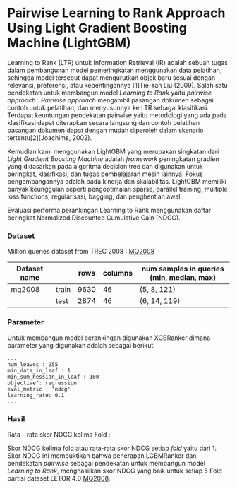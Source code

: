 # Pairwise Learning to Rank Approach Using Light Gradient Boosting Machine (LightGBM)

Learning to Rank (LTR) untuk Information Retrieval (IR) adalah sebuah tugas dalam pembangunan model pemeringkatan menggunakan data pelatihan, sehingga model tersebut dapat mengurutkan objek baru sesuai dengan relevansi, preferensi, atau kepentingannya [1]Tie-Yan Liu (2009).  Salah satu pendekatan untuk membangun model _Learning to Rank_ yaitu _pairwise approach_ . _Pairwise approach_ mengambil pasangan dokumen sebagai contoh untuk pelatihan, dan menyusunnya ke LTR sebagai klasifikasi. Terdapat keuntungan pendekatan pairwise yaitu metodologi yang ada pada klasifikasi dapat diterapkan secara langsung dan contoh pelatihan pasangan dokumen dapat dengan mudah diperoleh dalam skenario tertentu[2](Joachims, 2002). 

Kemudian kami menggunakan LightGBM yang  merupakan singkatan dari _Light Gradient Boosting Machine_ adalah _framework_ peningkatan gradien yang didasarkan pada algoritma decision tree dan digunakan untuk peringkat, klasifikasi, dan tugas pembelajaran mesin lainnya. Fokus pengembangannya adalah pada kinerja dan skalabilitas. LightGBM memiliki banyak keunggulan seperti pengoptimalan sparse, parallel training, multiple loss functions, regularisasi, bagging, dan penghentian awal.

Evaluasi performa perankingan Learning to Rank menggunakan daftar peringkat Normalized Discounted Cumulative Gain (NDCG).


### Dataset
Million queries dataset from TREC 2008 :
[MQ2008](https://www.microsoft.com/en-us/research/project/letor-learning-rank-information-retrieval/#!letor-4-0)

| Dataset name |       | rows   | columns | num samples in queries (min, median, max) | 
|--------------|-------|--------|---------|-------------------------------------------| 
| mq2008       | train | 9630   | 46      | (5, 8, 121)                               | 
|              | test  | 2874   | 46      | (6, 14, 119)                              | 

### Parameter
Untuk membangun model perankingan digunakan XGBRanker dimana parameter yang digunakan adalah sebagai berikut:

```
...
num_leaves : 255
min_data_in_leaf : 1
min_sum_hessian_in_leaf : 100
objective": regression
eval_metric : 'ndcg'
learning_rate: 0.1
...
```

### Hasil

Rata - rata skor NDCG kelima Fold : 

Skor NDCG  kelima fold atau rata-rata skor NDCG setiap _fold_ yaitu  dari 1. Skor NDCG ini membuktikan bahwa penerapan LGBMRanker dan pendekatan _pairwise_ sebagai pendekatan untuk membangun model _Learning to Rank_, menghasilkan skor NDCG yang baik untuk setiap 5 Fold partisi dataset LETOR 4.0 [MQ2008](https://www.microsoft.com/en-us/research/project/letor-learning-rank-information-retrieval/#!letor-4-0).
